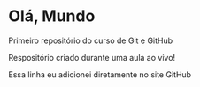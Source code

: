 # Olá, Mundo
 Primeiro repositório do curso de Git e GitHub

 Respositório criado durante uma aula ao vivo!
 
 Essa linha eu adicionei diretamente no site GitHub
